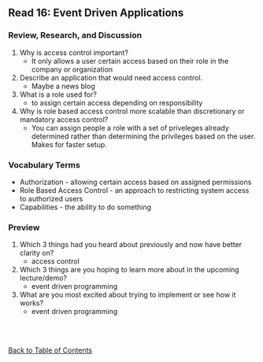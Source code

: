 ## Read 16: Event Driven Applications

### Review, Research, and Discussion

1. Why is access control important?
   - It only allows a user certain access based on their role in the company or organization
1. Describe an application that would need access control.
   - Maybe a news blog
1. What is a role used for?
   - to assign certain access depending on responsibility
1. Why is role based access control more scalable than discretionary or mandatory access control?
   - You can assign people a role with a set of priveleges already determined rather than determining the privileges based on the user. Makes for faster setup.

### Vocabulary Terms

- Authorization - allowing certain access based on assigned permissions
- Role Based Access Control - an approach to restricting system access to authorized users
- Capabilities - the ability to do something

### Preview

1. Which 3 things had you heard about previously and now have better clarity on?
   - access control
1. Which 3 things are you hoping to learn more about in the upcoming lecture/demo?
   - event driven programming
1. What are you most excited about trying to implement or see how it works?
   - event driven programming

<br>
<br>

[Back to Table of Contents](../README.md)
